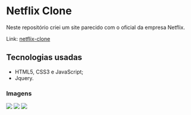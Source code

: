 # Netflix Clone

Neste repositório criei um site parecido com o oficial da empresa Netflix.

Link: [netflix-clone](https://jvnyor.github.io/netflix-clone/)

## Tecnologias usadas
- HTML5, CSS3 e JavaScript;
- Jquery.

### Imagens

![](https://i.imgur.com/2Crbsh3.png)
![](https://i.imgur.com/jTue9MU.png)
![](https://i.imgur.com/Dj1gaxx.png)
